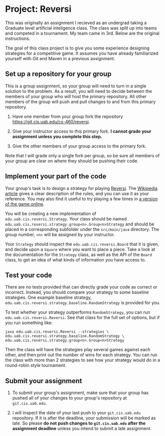 # Project: Reversi
This was originally an assignment I recieved as an undergrad taking a Graduate level artificial inteligence class. The class was split up into teams and competed in a tournament. My team came in 3rd. Below are the original instructions.

The goal of this class project is to give you some experience designing strategies for a competitive game. It assumes you have already familiarized yourself with Git and Maven in a previous assignment.

## Set up a repository for your group

This is a group assignment, so your group will need to turn in a single solution to the problem. As a result, you will need to decide between the members of your group who will host the primary repository. All other members of the group will push and pull changes to and from this primary repository.

1. Have one member from your group fork the repository https://git.cis.uab.edu/cs-460/reversi.

2. Give your instructor access to this primary fork. **I cannot grade your assignment unless you complete this step.**

3. Give the other members of your group access to the primary fork.

Note that I will grade only a single fork per group, so be sure all members of your group are clear on where they should be pushing their code.

## Implement your part of the code

Your group's task is to design a strategy for playing [Reversi](http://en.wikipedia.org/wiki/Reversi). The [Wikipedia article](http://en.wikipedia.org/wiki/Reversi) gives a clear description of the rules, and you can use it as your reference. You may also find it useful to try playing a few times in [a version of the game online](http://othellogame.net/revello/).

You will be creating a new implementation of `edu.uab.cis.reversi.Strategy`. Your class should be named `edu.uab.cis.reversi.strategy.group<n>.Group<n>Strategy` and should be placed in a corresponding subfolder under the `src/main/java` directory. The group number, `<n>` will be assigned by your instructor.

Your `Strategy` should inspect the `edu.uab.cis.reversi.Board` that it is given, and decide upon a `Square` where you want to place a piece. Take a look at the documentation for the `Strategy` class, as well as the API of the `Board` class, to get an idea of what kinds of information you have access to.

## Test your code

There are no tests provided that can directly grade your code as correct or incorrect. Instead, you should compare your strategy to some baseline strategies. One example baseline strategy, `edu.uab.cis.reversi.strategy.baseline.RandomStrategy` is provided for you.

To test whether your strategy outperforms `RandomStrategy`, you can run `edu.uab.cis.reversi.Reversi`. See that class for the full set of options, but if you run something like:

    java edu.uab.cis.reversi.Reversi --strategies \
    edu.uab.cis.reversi.strategy.baseline.RandomStrategy \
    edu.uab.cis.reversi.strategy.group<n>.Group<n>Strategy

Then the class will have the strategies play several games against each other, and then print out the number of wins for each strategy. You can run the class with more than 2 strategies to see how your strategy would do in a round-robin style tournament.

## Submit your assignment

1.  To submit your group's assignment, make sure that your group has pushed all of your changes to your group's repository at `git.cis.uab.edu`.

2.  I will inspect the date of your last push to your `git.cis.uab.edu` repository. If it is after the deadline, your submission will be marked as late. So please **do not push changes to `git.cis.uab.edu` after the assignment deadline** unless you intend to submit a late assignment.
